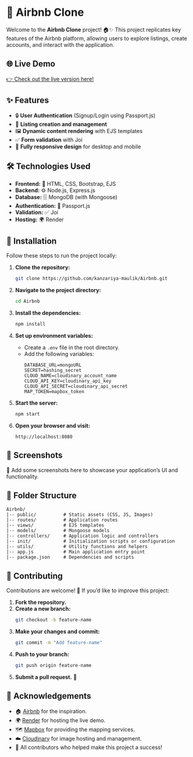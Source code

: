 # 🌟 Airbnb Clone

Welcome to the **Airbnb Clone** project! 🏠✨ This project replicates key features of the Airbnb platform, allowing users to explore listings, create accounts, and interact with the application.

## 🌐 Live Demo

[👉 Check out the live version here!](https://airbnb-64m2.onrender.com)

## ✨ Features

- 🔒 **User Authentication** (Signup/Login using Passport.js)
- 🏡 **Listing creation and management**
- 🖼️ **Dynamic content rendering** with EJS templates
- ✅ **Form validation** with Joi
- 📱 **Fully responsive design** for desktop and mobile

## 🛠️ Technologies Used

- **Frontend:** 🎨 HTML, CSS, Bootstrap, EJS
- **Backend:** ⚙️ Node.js, Express.js
- **Database:** 🗄️ MongoDB (with Mongoose)
- **Authentication:** 🔑 Passport.js
- **Validation:** ✅ Joi
- **Hosting:** 🌍 Render

## 🚀 Installation

Follow these steps to run the project locally:

1. **Clone the repository:**

   ```bash
   git clone https://github.com/kanzariya-maulik/Airbnb.git
   ```

2. **Navigate to the project directory:**

   ```bash
   cd Airbnb
   ```

3. **Install the dependencies:**

   ```bash
   npm install
   ```

4. **Set up environment variables:**

   - Create a `.env` file in the root directory.
   - Add the following variables:
     ```env
     DATABASE_URL=mongoURL
     SECRET=hashing_secret
     CLOUD_NAME=cloudinary_account_name
     CLOUD_API_KEY=cloudinary_api_key
     CLOUD_API_SECRET=cloudinary_api_secret
     MAP_TOKEN=mapbox_token
     ```

5. **Start the server:**

   ```bash
   npm start
   ```

6. **Open your browser and visit:**

   ```
   http://localhost:8080
   ```

## 📸 Screenshots

🎉 Add some screenshots here to showcase your application’s UI and functionality.

## 📂 Folder Structure

```
Airbnb/
|-- public/          # Static assets (CSS, JS, Images)
|-- routes/          # Application routes
|-- views/           # EJS templates
|-- models/          # Mongoose models
|-- controllers/     # Application logic and controllers
|-- init/            # Initialization scripts or configuration
|-- utils/           # Utility functions and helpers
|-- app.js           # Main application entry point
|-- package.json     # Dependencies and scripts
```

## 🤝 Contributing

Contributions are welcome! 🎉 If you’d like to improve this project:

1. **Fork the repository.**
2. **Create a new branch:**
   ```bash
   git checkout -b feature-name
   ```
3. **Make your changes and commit:**
   ```bash
   git commit -m "Add feature-name"
   ```
4. **Push to your branch:**
   ```bash
   git push origin feature-name
   ```
5. **Submit a pull request.** 🚀


## 🙏 Acknowledgements

- 🏠 [Airbnb](https://www.airbnb.com) for the inspiration.
- 🌍 [Render](https://render.com) for hosting the live demo.
- 🗺️ [Mapbox](https://www.mapbox.com) for providing the mapping services.
- ☁️ [Cloudinary](https://cloudinary.com) for image hosting and management.
- 💖 All contributors who helped make this project a success!

